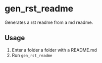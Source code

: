 # gen_rst_readme
Generates a rst readme from a md readme.

## Usage
1. Enter a folder a folder with a README.md
2. Run `gen_rst_readme`
